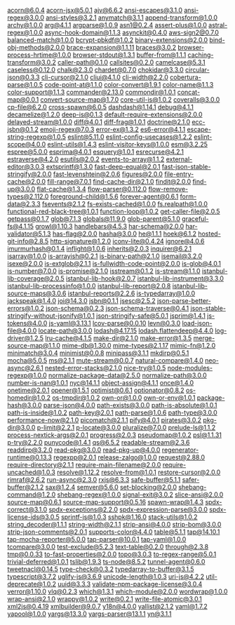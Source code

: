 acorn@6.0.4
acorn-jsx@5.0.1
ajv@6.6.2
ansi-escapes@3.1.0
ansi-regex@3.0.0
ansi-styles@3.2.1
anymatch@3.1.1
append-transform@1.0.0
archy@1.0.0
arg@4.1.1
argparse@1.0.9
asn1@0.2.4
assert-plus@1.0.0
astral-regex@1.0.0
async-hook-domain@1.1.3
asynckit@0.4.0
aws-sign2@0.7.0
balanced-match@1.0.0
bcrypt-pbkdf@1.0.2
binary-extensions@2.0.0
bind-obj-methods@2.0.0
brace-expansion@1.1.11
braces@3.0.2
browser-process-hrtime@1.0.0
browser-stdout@1.3.1
buffer-from@1.1.1
caching-transform@3.0.2
caller-path@0.1.0
callsites@0.2.0
camelcase@5.3.1
caseless@0.12.0
chalk@2.3.0
chardet@0.7.0
chokidar@3.3.0
circular-json@0.3.3
cli-cursor@2.1.0
cliui@4.1.0
cli-width@2.2.0
cobertura-parse@1.0.5
code-point-at@1.1.0
color-convert@1.9.1
color-name@1.1.3
color-support@1.1.3
commander@2.13.0
commondir@1.0.1
concat-map@0.0.1
convert-source-map@1.7.0
core-util-is@1.0.2
coveralls@3.0.0
cp-file@6.2.0
cross-spawn@6.0.5
dashdash@1.14.1
debug@4.1.1
decamelize@1.2.0
deep-is@0.1.3
default-require-extensions@2.0.0
delayed-stream@1.0.0
diff@4.0.1
diff-frag@1.0.1
doctrine@2.1.0
ecc-jsbn@0.1.2
emoji-regex@7.0.3
error-ex@1.3.2
es6-error@4.1.1
escape-string-regexp@1.0.5
eslint@5.11.0
eslint-config-usecases@1.2.2
eslint-scope@4.0.0
eslint-utils@1.4.3
eslint-visitor-keys@1.0.0
esm@3.2.25
espree@5.0.0
esprima@4.0.1
esquery@1.0.1
esrecurse@4.2.1
estraverse@4.2.0
esutils@2.0.2
events-to-array@1.1.2
external-editor@3.0.3
extsprintf@1.3.0
fast-deep-equal@2.0.1
fast-json-stable-stringify@2.0.0
fast-levenshtein@2.0.6
figures@2.0.0
file-entry-cache@2.0.0
fill-range@7.0.1
find-cache-dir@2.1.0
findit@2.0.0
find-up@3.0.0
flat-cache@1.3.4
flow-parser@0.112.0
flow-remove-types@2.112.0
foreground-child@1.5.6
forever-agent@0.6.1
form-data@2.3.3
fsevents@2.1.2
fs-exists-cached@1.0.0
fs.realpath@1.0.0
functional-red-black-tree@1.0.1
function-loop@1.0.2
get-caller-file@2.0.5
getpass@0.1.7
glob@7.1.3
globals@11.9.0
glob-parent@5.1.0
graceful-fs@4.1.15
growl@1.10.3
handlebars@4.5.3
har-schema@2.0.0
har-validator@5.1.3
has-flag@2.0.0
hasha@3.0.0
he@1.1.1
hoek@6.1.2
hosted-git-info@2.8.5
http-signature@1.2.0
iconv-lite@0.4.24
ignore@4.0.6
imurmurhash@0.1.4
inflight@1.0.6
inherits@2.0.3
inquirer@6.2.1
isarray@1.0.0
is-arrayish@0.2.1
is-binary-path@2.1.0
isemail@3.2.0
isexe@2.0.0
is-extglob@2.1.1
is-fullwidth-code-point@2.0.0
is-glob@4.0.1
is-number@7.0.0
is-promise@2.1.0
isstream@0.1.2
is-stream@1.1.0
istanbul-lib-coverage@2.0.5
istanbul-lib-hook@2.0.7
istanbul-lib-instrument@3.3.0
istanbul-lib-processinfo@1.0.0
istanbul-lib-report@2.0.8
istanbul-lib-source-maps@3.0.6
istanbul-reports@2.2.6
is-typedarray@1.0.0
jackspeak@1.4.0
joi@14.3.0
jsbn@0.1.1
jsesc@2.5.2
json-parse-better-errors@1.0.2
json-schema@0.2.3
json-schema-traverse@0.4.1
json-stable-stringify-without-jsonify@1.0.1
json-stringify-safe@5.0.1
jsprim@1.4.1
js-tokens@4.0.0
js-yaml@3.13.1
lcov-parse@0.0.10
levn@0.3.0
load-json-file@4.0.0
locate-path@3.0.0
lodash@4.17.15
lodash.flattendeep@4.4.0
log-driver@1.2.5
lru-cache@4.1.5
make-dir@2.1.0
make-error@1.3.5
merge-source-map@1.1.0
mime-db@1.30.0
mime-types@2.1.17
mimic-fn@1.2.0
minimatch@3.0.4
minimist@0.0.8
minipass@3.1.1
mkdirp@0.5.1
mocha@5.0.5
ms@2.1.1
mute-stream@0.0.7
natural-compare@1.4.0
neo-async@2.6.1
nested-error-stacks@2.1.0
nice-try@1.0.5
node-modules-regexp@1.0.0
normalize-package-data@2.5.0
normalize-path@3.0.0
number-is-nan@1.0.1
nyc@14.1.1
object-assign@4.1.1
once@1.4.0
onetime@2.0.1
opener@1.5.1
optimist@0.6.1
optionator@0.8.2
os-homedir@1.0.2
os-tmpdir@1.0.2
own-or@1.0.0
own-or-env@1.0.1
package-hash@3.0.0
parse-json@4.0.0
path-exists@3.0.0
path-is-absolute@1.0.1
path-is-inside@1.0.2
path-key@2.0.1
path-parse@1.0.6
path-type@3.0.0
performance-now@2.1.0
picomatch@2.1.1
pify@4.0.1
pirates@3.0.2
pkg-dir@3.0.0
p-limit@2.2.1
p-locate@3.0.0
pluralize@7.0.0
prelude-ls@1.1.2
process-nextick-args@2.0.1
progress@2.0.3
pseudomap@1.0.2
psl@1.1.31
p-try@2.2.0
punycode@1.4.1
qs@6.5.2
readable-stream@2.3.6
readdirp@3.2.0
read-pkg@3.0.0
read-pkg-up@4.0.0
regenerator-runtime@0.13.3
regexpp@2.0.1
release-zalgo@1.0.0
request@2.88.0
require-directory@2.1.1
require-main-filename@2.0.0
require-uncached@1.0.3
resolve@1.12.2
resolve-from@1.0.1
restore-cursor@2.0.0
rimraf@2.6.2
run-async@2.3.0
rxjs@6.3.3
safe-buffer@5.1.1
safer-buffer@2.1.2
sax@1.2.4
semver@5.6.0
set-blocking@2.0.0
shebang-command@1.2.0
shebang-regex@1.0.0
signal-exit@3.0.2
slice-ansi@2.0.0
source-map@0.6.1
source-map-support@0.5.16
spawn-wrap@1.4.3
spdx-correct@3.1.0
spdx-exceptions@2.2.0
spdx-expression-parse@3.0.0
spdx-license-ids@3.0.5
sprintf-js@1.0.3
sshpk@1.16.0
stack-utils@1.0.2
string_decoder@1.1.1
string-width@2.1.1
strip-ansi@4.0.0
strip-bom@3.0.0
strip-json-comments@2.0.1
supports-color@4.4.0
table@5.1.1
tap@14.10.1
tap-mocha-reporter@5.0.0
tap-parser@10.0.1
tap-yaml@1.0.0
tcompare@3.0.0
test-exclude@5.2.3
text-table@0.2.0
through@2.3.8
tmp@0.0.33
to-fast-properties@2.0.0
topo@3.0.3
to-regex-range@5.0.1
trivial-deferred@1.0.1
tslib@1.9.3
ts-node@8.5.2
tunnel-agent@0.6.0
tweetnacl@0.14.5
type-check@0.3.2
typedarray-to-buffer@3.1.5
typescript@3.7.2
uglify-js@3.6.9
unicode-length@1.0.3
uri-js@4.2.2
util-deprecate@1.0.2
uuid@3.3.3
validate-npm-package-license@3.0.4
verror@1.10.0
vlq@0.2.3
which@1.3.1
which-module@2.0.0
wordwrap@1.0.0
wrap-ansi@2.1.0
wrappy@1.0.2
write@0.2.1
write-file-atomic@3.0.1
xml2js@0.4.19
xmlbuilder@9.0.7
y18n@4.0.0
yallist@2.1.2
yaml@1.7.2
yapool@1.0.0
yargs@13.3.0
yargs-parser@13.1.1
yn@3.1.1
